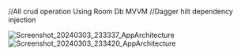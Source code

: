 //All crud operation Using Room Db MVVM 
//Dagger hilt dependency injection

![Screenshot_20240303_233337_AppArchitecture](https://github.com/predator313/AppArchitecture/assets/81215038/3afdfa0f-0a3f-475b-8080-b54f09d4aa9a)
![Screenshot_20240303_233420_AppArchitecture](https://github.com/predator313/AppArchitecture/assets/81215038/da2048bf-c632-4d01-b282-4f49b090e829)

